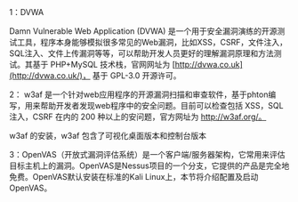 1：DVWA

 Damn Vulnerable Web Application (DVWA) 是一个用于安全漏洞演练的开源测试工具，程序本身能够模拟很多常见的Web漏洞，比如XSS，CSRF，文件注入，SQL注入、文件上传漏洞等等，可以帮助开发人员更好的理解漏洞原理和方法测试。其基于 PHP+MySQL 技术栈，官网网址为 [http://dvwa.co.uk](http://dvwa.co.uk/)， 基于 GPL-3.0 开源许可。

2： w3af 是一个针对web应用程序的开源漏洞扫描和审查软件，基于phton编写，用来帮助开发者发现web程序中的安全问题。目前可以检查包括 XSS，SQL注入，CSRF 在内的 200 种以上的安问题，官方网址为 http://w3af.org/。

w3af 的安装，w3af 包含了可视化桌面版本和控制台版本

3：OpenVAS（开放式漏洞评估系统）是一个客户端/服务器架构，它常用来评估目标主机上的漏洞。OpenVAS是Nessus项目的一个分支，它提供的产品是完全地免费。OpenVAS默认安装在标准的Kali Linux上，本节将介绍配置及启动OpenVAS。